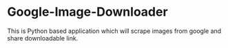 # Google-Image-Downloader
This is Python based application which will scrape images from google and share downloadable link. 

